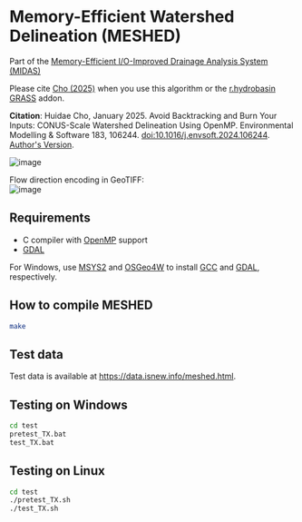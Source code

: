 # Memory-Efficient Watershed Delineation (MESHED)

Part of the [Memory-Efficient I/O-Improved Drainage Analysis System (MIDAS)](https://github.com/HuidaeCho/midas)

Please cite [Cho (2025)](https://doi.org/10.1016/j.envsoft.2024.106244) when you use this algorithm or the [r.hydrobasin](https://grass.osgeo.org/grass-stable/manuals/addons/r.hydrobasin.html) [GRASS](https://grass.osgeo.org/) addon.

**Citation**: Huidae Cho, January 2025. Avoid Backtracking and Burn Your Inputs: CONUS-Scale Watershed Delineation Using OpenMP. Environmental Modelling & Software 183, 106244. [doi:10.1016/j.envsoft.2024.106244](https://doi.org/10.1016/j.envsoft.2024.106244). [Author's Version](https://idea.isnew.info/publications/Avoid%20backtracking%20and%20burn%20your%20inputs:%20CONUS-scale%20watershed%20delineation%20using%20OpenMP.pdf).

![image](https://clawrim.isnew.info/wp-content/uploads/2024/07/meshed-flyer.png)

Flow direction encoding in GeoTIFF:<br>
![image](https://github.com/HuidaeCho/mefa/assets/7456117/6268b904-24a4-482e-8f6d-9ec9c4edf143)

## Requirements

* C compiler with [OpenMP](https://www.openmp.org/) support
* [GDAL](https://gdal.org/)

For Windows, use [MSYS2](https://www.msys2.org/) and [OSGeo4W](https://trac.osgeo.org/osgeo4w/) to install [GCC](https://gcc.gnu.org/) and [GDAL](https://gdal.org/), respectively.

## How to compile MESHED

```bash
make
```

## Test data

Test data is available at https://data.isnew.info/meshed.html.

## Testing on Windows

```cmd
cd test
pretest_TX.bat
test_TX.bat
```

## Testing on Linux

```bash
cd test
./pretest_TX.sh
./test_TX.sh
```
